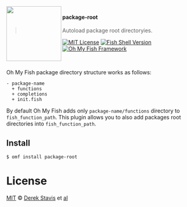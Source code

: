 <img src="https://cdn.rawgit.com/oh-my-fish/oh-my-fish/e4f1c2e0219a17e2c748b824004c8d0b38055c16/docs/logo.svg" align="left" width="144px" height="144px"/>

#### package-root
> Autoload package root directoryies.

[![MIT License](https://img.shields.io/badge/license-MIT-007EC7.svg?style=flat-square)](/LICENSE)
[![Fish Shell Version](https://img.shields.io/badge/fish-v2.2.0-007EC7.svg?style=flat-square)](http://fishshell.com)
[![Oh My Fish Framework](https://img.shields.io/badge/Oh%20My%20Fish-Framework-007EC7.svg?style=flat-square)](https://www.github.com/oh-my-fish/oh-my-fish)

<br/>

Oh My Fish package directory structure works as follows:

    - package-name
      + functions
      + completions
      + init.fish

By default Oh My Fish adds only `package-name/functions` directory to `fish_function_path`. This plugin allows you to also add packages root directories into `fish_function_path`.

## Install

```fish
$ omf install package-root
```

# License

[MIT][mit] © [Derek Stavis][author] et [al][contributors]


[mit]:            http://opensource.org/licenses/MIT
[author]:         http://github.com/derekstavis
[contributors]:   https://github.com/oh-my-fish/plugin-package-root/graphs/contributors
[omf-link]:       https://www.github.com/oh-my-fish/oh-my-fish

[license-badge]:  https://img.shields.io/badge/license-MIT-007EC7.svg?style=flat-square
